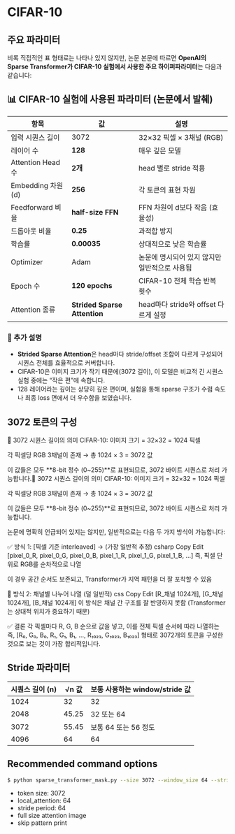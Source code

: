 # CIFAR-10

## 주요 파라미터
비록 직접적인 표 형태로는 나타나 있지 않지만, 논문 본문에 따르면 **OpenAI의 Sparse Transformer가 CIFAR-10 실험에서 사용한 주요 하이퍼파라미터**는 다음과 같습니다:


## 📊 CIFAR-10 실험에 사용된 파라미터 (논문에서 발췌)

| 항목               | 값                            | 설명                           |
| ---------------- | ---------------------------- | ---------------------------- |
| 입력 시퀀스 길이        | 3072                         | 32×32 픽셀 × 3채널 (RGB)         |
| 레이어 수            | **128**                      | 매우 깊은 모델                     |
| Attention Head 수 | **2개**                       | head 별로 stride 적용            |
| Embedding 차원 (d) | **256**                      | 각 토큰의 표현 차원                  |
| Feedforward 비율   | **half-size FFN**            | FFN 차원이 d보다 작음 (효율성)         |
| 드롭아웃 비율          | **0.25**                     | 과적합 방지                       |
| 학습률              | **0.00035**                  | 상대적으로 낮은 학습률                 |
| Optimizer        | Adam                         | 논문에 명시되어 있지 않지만 일반적으로 사용됨    |
| Epoch 수          | **120 epochs**               | CIFAR-10 전체 학습 반복 횟수         |
| Attention 종류     | **Strided Sparse Attention** | head마다 stride와 offset 다르게 설정 |


### 🧠 추가 설명

* **Strided Sparse Attention**은 head마다 stride/offset 조합이 다르게 구성되어 시퀀스 전체를 효율적으로 커버합니다.
* CIFAR-10은 이미지 크기가 작기 때문에(3072 길이), 이 모델은 비교적 긴 시퀀스 실험 중에는 “작은 편”에 속합니다.
* 128 레이어라는 깊이는 상당히 깊은 편이며, 실험을 통해 sparse 구조가 수렴 속도나 최종 loss 면에서 더 우수함을 보였습니다.



## 3072 토큰의 구성

🔢 3072 시퀀스 길이의 의미
CIFAR-10: 이미지 크기 = 32×32 = 1024 픽셀

각 픽셀당 RGB 3채널이 존재 → 총 1024 × 3 = 3072 값

이 값들은 모두 **8-bit 정수 (0~255)**로 표현되므로, 3072 바이트 시퀀스로 처리 가능합니다.🔢 3072 시퀀스 길이의 의미
CIFAR-10: 이미지 크기 = 32×32 = 1024 픽셀

각 픽셀당 RGB 3채널이 존재 → 총 1024 × 3 = 3072 값

이 값들은 모두 **8-bit 정수 (0~255)**로 표현되므로, 3072 바이트 시퀀스로 처리 가능합니다.


논문에 명확히 언급되어 있지는 않지만, 일반적으로는 다음 두 가지 방식이 가능합니다:

✅ 방식 1: [픽셀 기준 interleaved] → (가장 일반적 추정)
csharp
Copy
Edit
[pixel_0_R, pixel_0_G, pixel_0_B, pixel_1_R, pixel_1_G, pixel_1_B, ...]
즉, 픽셀 단위로 RGB를 순차적으로 나열

이 경우 공간 순서도 보존되고, Transformer가 지역 패턴을 더 잘 포착할 수 있음

🚫 방식 2: 채널별 나누어 나열 (덜 일반적)
css
Copy
Edit
[R_채널 1024개], [G_채널 1024개], [B_채널 1024개]
이 방식은 채널 간 구조를 잘 반영하지 못함 (Transformer는 상대적 위치가 중요하기 때문)

✅ 결론
각 픽셀마다 R, G, B 순으로 값을 넣고, 이를 전체 픽셀 순서에 따라 나열하는
즉,
[R₀, G₀, B₀, R₁, G₁, B₁, ..., R₁₀₂₃, G₁₀₂₃, B₁₀₂₃]
형태로 3072개의 토큰을 구성한 것으로 보는 것이 가장 합리적입니다.

## Stride 파라미터

| 시퀀스 길이 (n) | √n 값       | 보통 사용하는 window/stride 값 |
| ---------- | ---------- | ----------------------- |
| 1024       | 32         | 32                      |
| 2048       | 45.25      | 32 또는 64               |
| 3072       | 55.45      | 보통 64 또는 56 정도       |
| 4096       | 64         | 64                      |


##  Recommended command options
```bash
$ python sparse_transformer_mask.py --size 3072 --window_size 64 --stride 64 --full_png --skip_pattern_print
```
- token size: 3072
- local_attention: 64
- stride period: 64
- full size attention image
- skip pattern print